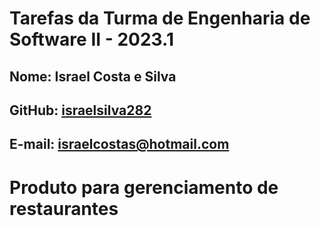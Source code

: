 # Tarefas da Turma de Engenharia de Software II - 2023.1

## Nome: Israel Costa e Silva

## GitHub: [israelsilva282](https://github.com/israelsilva282)

## E-mail: israelcostas@hotmail.com

# Produto para gerenciamento de restaurantes
